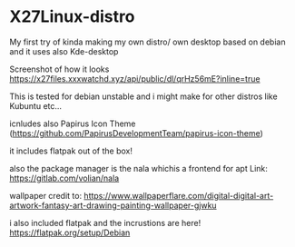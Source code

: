 # X27Linux-distro
My first try of kinda making my own distro/ own desktop based on debian and it uses also Kde-desktop

Screenshot of how it looks https://x27files.xxxwatchd.xyz/api/public/dl/qrHz56mE?inline=true

This is tested for debian unstable and i might make for other distros like Kubuntu etc...

icnludes also Papirus Icon Theme (https://github.com/PapirusDevelopmentTeam/papirus-icon-theme)

it includes flatpak out of the box!

also the package manager is the nala whichis a frontend for apt Link: https://gitlab.com/volian/nala

wallpaper credit to: https://www.wallpaperflare.com/digital-digital-art-artwork-fantasy-art-drawing-painting-wallpaper-gjwku

i also included flatpak and the incrustions are here! https://flatpak.org/setup/Debian
